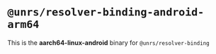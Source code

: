 # `@unrs/resolver-binding-android-arm64`

This is the **aarch64-linux-android** binary for `@unrs/resolver-binding`
